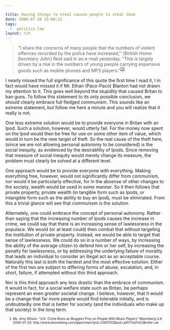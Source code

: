 ```yaml
---

title: Having things to steal causes people to steal them
date: 2006-07-20 15:00:11
tags:
  -  politics-law
layout: rut
---
```


<blockquote>"I share the concerns of many people that the numbers of violent offences recorded by the police have increased,'' [British Home Secretary John] Reid said in an e-mail yesterday.  "This is largely driven by a rise in the numbers of young people carrying expensive goods such as mobile phones and MP3 players."<sup><a title="Bloomberg.com: U.K. : U.K. Crime Rises as Muggers Prey on People With Music Players" href="http://www.bloomberg.com/apps/news?pid=20601102&sid=a30TnIyFoVJI&refer=uk">[1]</a></sup></blockquote>
I nearly missed the full significance of this quote the first time I read it, I in fact would have missed it if Mr. Ethan (Paco-Paco) Blanton had not drawn my attention to it.  This goes well beyond the stupidity that caused Britan to ban guns.  To follow this statement to its only possible conclusion, we should clearly embrace full fledged communism.  This sounds like an extreme statement, but follow me here a minute and you will realize that it really is not.

One less extreme solution would be to provide everyone in Britan with an Ipod.  Such a solution, however, would utterly fail.  For the money now spent on the Ipod would then be free for use on some other item of value, which would in turn be the new target of theft.  So the real cause of the theft here, (since we are not allowing personal autonomy to be considered) is the social inequity, as evidenced by the desirablilty of Ipods.  Since removing that measure of social inequity would merely change its measure, the problem must clearly be solved at a different level.

One approach would be to provide everyone with everything.  Making everything free, however, would not significantly differ from communism, nor would it be particularly effective, for in the absense of other changes to the society, wealth would be used in <em>some</em> manner.  So it then follows that private property, private wealth (in tangible form such as Ipods, or intangible form such as the ability to buy an Ipod), must be eliminated.  From this a trivial glance will see that communism is the solution.

Alternately, one could embrace the concept of personal autonomy.  Rather than saying that the increasing number of Ipods causes the increase in crime, we could say that there is an increasing sense of lawlessness in the populace.  We would (or at least could) then combat that without targeting the institution of private property.  Instead, we would be able to target that sense of lawlessness.  We could do so in a number of ways, by increasing the ability of the average citizen to defend him or her self, by increasing the penalty for lawlessness, or by addressing the underlying failure of morality that leads an individual to consider an illegal act as an acceptable course.   Naturally this last is both the hardest and the most effective solution.  Either of the first two are subject to differing forms of abuse, escalation, and, in short, failure, if attempted without this third approach.

Nor is this third approach any less drastic than the embrace of communism.  It would in fact, for a social welfare state such as Britan, be perhaps represent an even <em>greater</em> societal change.  I believe, however, that it would be a change that far more people would find tolerable initially, and is undoubtedly one that is better for society (and the individuals who make up that society) in the long term.
<ol><font size="-2">
	<li><font size="-2">Ms. Amy Wilson.  "U.K. Crime Rises as Muggers Prey on People With Music Players"  Bloomberg U.K. 2006-07-20.  http://www.bloomberg.com/apps/news?pid=20601102&sid=a30TnIyFoVJI&refer=uk</font></li>
</font></ol>


